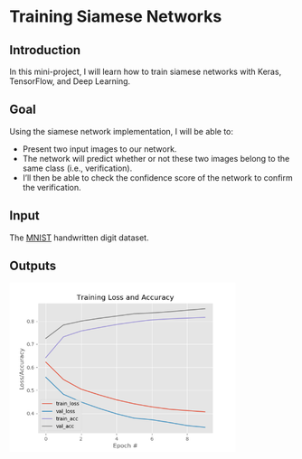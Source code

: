 # Training Siamese Networks

## Introduction

In this mini-project, I will learn how to train siamese networks with Keras, TensorFlow, and Deep Learning.

## Goal

Using the siamese network implementation, I will be able to:

- Present two input images to our network.
- The network will predict whether or not these two images belong to the same class (i.e., verification).
- I’ll then be able to check the confidence score of the network to confirm the verification.

## Input 

The [MNIST](http://yann.lecun.com/exdb/mnist/) handwritten digit dataset.

## Outputs 

<img src="https://github.com/danield95/Siamese-Networks/blob/main/2.Training_Siamese_Networks/output/plot.png" width="400" height="300">

